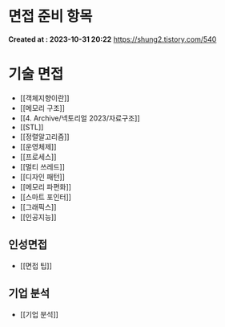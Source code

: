 # 면접 준비 항목 
**Created at : 2023-10-31 20:22**
https://shung2.tistory.com/540
# 기술 면접
- [[객체지향이란]]
- [[메모리 구조]]
- [[4. Archive/넥토리얼 2023/자료구조]]
- [[STL]]
- [[정렬알고리즘]]
- [[운영체제]]
- [[프로세스]]
- [[멀티 쓰레드]]
- [[디자인 패턴]]
- [[메모리 파편화]]
- [[스마트 포인터]]
- [[그래픽스]]
- [[인공지능]]
## 인성면접
- [[면접 팁]]
## 기업 분석
- [[기업 분석]]
